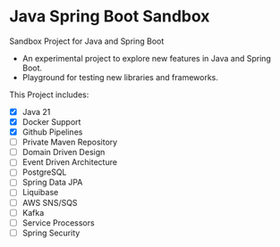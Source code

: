 # Java Spring Boot Sandbox
Sandbox Project for Java and Spring Boot
- An experimental project to explore new features in Java and Spring Boot.
- Playground for testing new libraries and frameworks.

This Project includes:
- [x] Java 21
- [x] Docker Support
- [x] Github Pipelines
- [ ] Private Maven Repository
- [ ] Domain Driven Design
- [ ] Event Driven Architecture
- [ ] PostgreSQL
- [ ] Spring Data JPA
- [ ] Liquibase
- [ ] AWS SNS/SQS
- [ ] Kafka 
- [ ] Service Processors
- [ ] Spring Security
